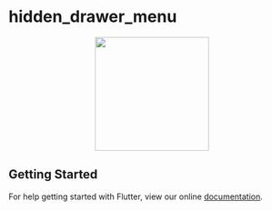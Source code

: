 # hidden_drawer_menu

<p align="center">
  <img src="https://github.com/RafaelBarbosatec/hidden_drawer_menu/blob/master/imgs/img1.png" width="200"/>
</p>

## Getting Started

For help getting started with Flutter, view our online
[documentation](https://flutter.io/).
